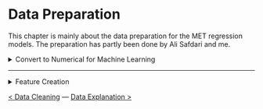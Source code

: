 # Data Preparation

This chapter is mainly about the data preparation for the MET regression models. The preparation has partly been done by Ali Safdari and me.

<details><summary>Convert to Numerical for Machine Learning</summary>

Machine Learning models can't work with non-integer values, therefore we need to convert these values to  integer values. Here are a few examples of respondent characteristics that were converted to numerical values. 

|Description|Function|
|------|------|
|Convert `ja/nee` string to number| ![](../Images/Data%20Preprocessing/convert_string_to_number.PNG) |
|Convert `age` to categorical number| ![](../Images/Data%20Preprocessing/convert_age_category.PNG) |
The remaining functions can be found at the top of [this](../Images/Data%20Preprocessing/Code/creating_main_dataframe.py) notebook. 

</details>

---

<details><summary>Feature Creation</summary>



</details>

[<  Data Cleaning](data_cleaning.md) — [Data Explanation >](data_explanation.md)